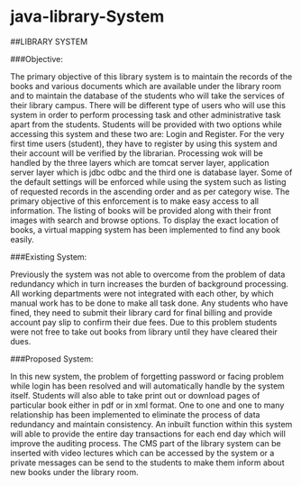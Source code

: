 # java-library-System

##LIBRARY SYSTEM

###Objective:

The primary objective of this library system is to maintain the records of the books and various documents which are available under the library room and to maintain the database of the students who will take the services of their library campus. There will be different type of users who will use this system in order to perform processing task and other administrative task apart from the students. Students will be provided with two options while accessing this system and these two are: Login and Register. For the very first time users (student), they have to register by using this system and their account will be verified by the librarian.											Processing wok will be handled by the three layers which are tomcat server layer, application server layer which is jdbc odbc and the third one is database layer. Some of the default settings will be enforced while using the system such as listing of requested records in the ascending order and as per category wise. The primary objective of this enforcement is to make easy access to all information. The listing of books will be provided along with their front images with search and browse options. To display the exact location of books, a virtual mapping system has been implemented to find any book easily.

###Existing System:

Previously the system was not able to overcome from the problem of data redundancy which in turn increases the burden of background processing. All working departments were not integrated with each other, by which manual work has to be done to make all task done. Any students who have fined, they need to submit their library card for final billing and provide account pay slip to confirm their due fees. Due to this problem students were not free to take out books from library until they have cleared their dues.

###Proposed System:

In this new system, the problem of forgetting password or facing problem while login has been resolved and will automatically handle by the system itself. Students will also able to take print out or download pages of particular book either in pdf or in xml format. One to one and one to many relationship has been implemented to eliminate the process of data redundancy and maintain consistency. An inbuilt function within this system will able to provide the entire day transactions for each end day which will improve the auditing process. The CMS part of the library system can be inserted with video lectures which can be accessed by the system or a private messages can be send to the students to make them inform about new books under the library room.
